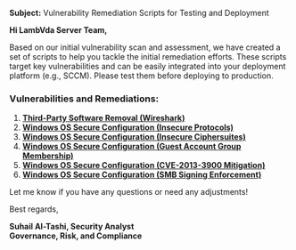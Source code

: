 **Subject:** Vulnerability Remediation Scripts for Testing and Deployment

**Hi LambVda Server Team,**

Based on our initial vulnerability scan and assessment, we have created a set of scripts to help you tackle the initial remediation efforts. These scripts target key vulnerabilities and can be easily integrated into your deployment platform (e.g., SCCM). Please test them before deploying to production.

### Vulnerabilities and Remediations:
1. [**Third-Party Software Removal (Wireshark)**](https://github.com/suhailtashi/VM-program-Simulation/blob/main/Remediation%20Scripts/remediation-wireshark-uninstall.ps1)
2. [**Windows OS Secure Configuration (Insecure Protocols)**](https://github.com/suhailtashi/VM-program-Simulation/blob/main/Remediation%20Scripts/toggle-protocols.ps1)
3. [**Windows OS Secure Configuration (Insecure Ciphersuites)**](https://github.com/suhailtashi/VM-program-Simulation/blob/main/Remediation%20Scripts/toggle-cipher-suites.ps1)
4. [**Windows OS Secure Configuration (Guest Account Group Membership)**](https://github.com/suhailtashi/VM-program-Simulation/blob/main/Remediation%20Scripts/toggle-guest-local-administrators.ps1)
5. [**Windows OS Secure Configuration (CVE-2013-3900 Mitigation)**](https://github.com/suhailtashi/VM-program-Simulation/blob/main/Remediation%20Scripts/CVE-2013-3900%20Mitigation.ps1)
6. [**Windows OS Secure Configuration (SMB Signing Enforcement)**](https://github.com/suhailtashi/VM-program-Simulation/blob/main/Remediation%20Scripts/SMB%20Signing%20Required%20enforcement.ps1)

Let me know if you have any questions or need any adjustments!

Best regards,

**Suhail Al-Tashi, Security Analyst**<br/>
**Governance, Risk, and Compliance**
